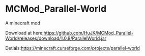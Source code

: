 # MCMod_Parallel-World
A minecraft mod

Download at here:https://github.com/HuJK/MCMod_Parallel-World/releases/download/1.0.8/ParallelWorld.jar

Detials:https://minecraft.curseforge.com/projects/parallel-world
